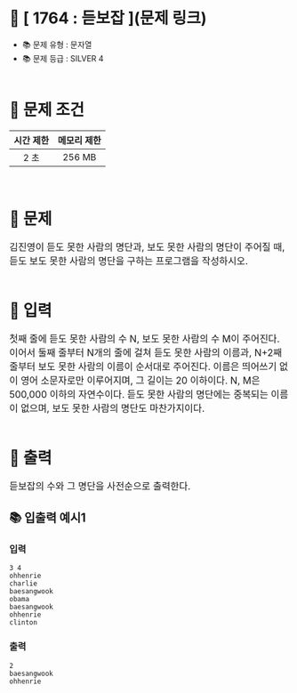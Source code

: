 # 📌 [  1764 : 듣보잡 ](문제 링크)
- 📚 문제 유형 : 문자열
- 📚 문제 등급 : SILVER 4
  <br/><br/>

# 📌 문제 조건

|시간 제한|메모리 제한|
|:------:|:---:|
|2 초| 256 MB|
<br/>

# 📌 문제
<div style="font-size: 17px">
김진영이 듣도 못한 사람의 명단과, 보도 못한 사람의 명단이 주어질 때, 듣도 보도 못한 사람의 명단을 구하는 프로그램을 작성하시오.
</div>
<br/>

# 📌 입력
<div style="font-size: 17px">
첫째 줄에 듣도 못한 사람의 수 N, 보도 못한 사람의 수 M이 주어진다. 이어서 둘째 줄부터 N개의 줄에 걸쳐 듣도 못한 사람의 이름과, N+2째 줄부터 보도 못한 사람의 이름이 순서대로 주어진다. 이름은 띄어쓰기 없이 영어 소문자로만 이루어지며, 그 길이는 20 이하이다. N, M은 500,000 이하의 자연수이다.
듣도 못한 사람의 명단에는 중복되는 이름이 없으며, 보도 못한 사람의 명단도 마찬가지이다.
</div>
<br/>

# 📌 출력
<div style="font-size: 17px">
듣보잡의 수와 그 명단을 사전순으로 출력한다.
</div>

## 📚 입출력 예시1
### 입력

    3 4
    ohhenrie
    charlie
    baesangwook
    obama
    baesangwook
    ohhenrie
    clinton

### 출력
    2
    baesangwook
    ohhenrie

